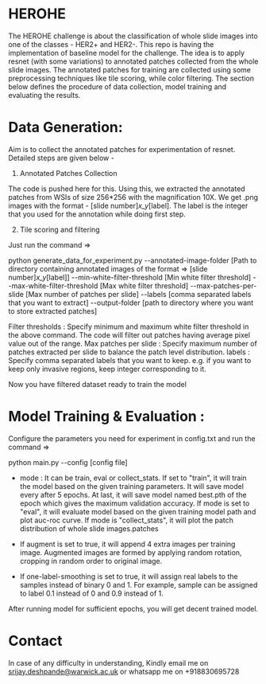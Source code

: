 # HEROHE

The HEROHE challenge is about the classification of whole slide images into one of the classes - HER2+ and HER2-. This repo is having the implementation of baseline model
for the challenge. The idea is to apply resnet (with some variations) to annotated patches collected from the whole slide images. The annotated patches for training are collected using some preprocessing techniques like
tile scoring, while color filtering. The section below defines the procedure of data collection, model training and evaluating the results.

# Data Generation:

Aim is to collect the annotated patches for experimentation of resnet. Detailed steps are given below -

1. Annotated Patches Collection

The code is pushed here for this. Using this, we extracted the annotated patches from WSIs of size 256*256 with the magnification 10X. We get .png images with the format -
[slide number]_x_y_[label]. The label is the integer that you used for the annotation while doing first step.

2. Tile scoring and filtering

Just run the command =>

python generate_data_for_experiment.py --annotated-image-folder [Path to directory containing annotated images of the format => [slide number]_x_y_[label]] --min-white-filter-threshold [Min white filter threshold] --max-white-filter-threshold [Max white filter threshold] --max-patches-per-slide [Max number of patches per slide] --labels [comma separated labels that you want to extract] --output-folder [path to directory where you want to store extracted patches]

Filter thresholds : Specify minimum and maximum white filter threshold in the above command. The code will filter out patches having average pixel value out of the range.
Max patches per slide : Specify maximum number of patches extracted per slide to balance the patch level distribution.
labels : Specify comma separated labels that you want to keep. e.g. if you want to keep only invasive regions, keep integer corresponding to it.

Now you have filtered dataset ready to train the model

# Model Training & Evaluation :

Configure the parameters you need for experiment in config.txt and run the command =>
                                                               
python main.py --config [config file]

* mode : It can be train, eval or collect_stats. If set to "train", it will train the model based on the given training parameters. It will save model every after 5 epochs.
At last, it will save model named best.pth of the epoch which gives the maximum validation accuracy. If mode is set to "eval", it will evaluate model based on the
given training model path and plot auc-roc curve. If mode is "collect_stats", it will plot the patch distribution of whole slide images.patches

* If augment is set to true, it will append 4 extra images per training image. Augmented images are formed by applying random rotation, cropping in random order to
original image.

* If one-label-smoothing is set to true, it will assign real labels to the samples instead of binary 0 and 1. For example, sample can be assigned to label 0.1 instead
of 0 and 0.9 instead of 1.

After running model for sufficient epochs, you will get decent trained model.

# Contact

In case of any difficulty in understanding, Kindly email me on srijay.deshpande@warwick.ac.uk or whatsapp me on +918830695728
